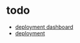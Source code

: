 # todo

- [deployment dashboard](https://railway.app/project/7bc56335-b5d5-491b-8680-5d2f98741cae)
- [deployment](https://todo.chrisvouga.dev)
